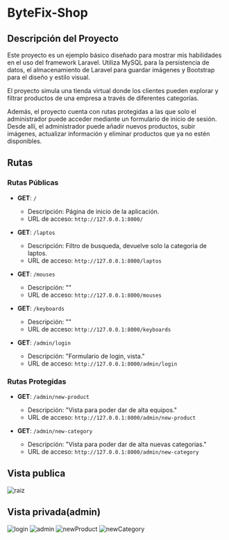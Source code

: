 # ByteFix-Shop

## Descripción del Proyecto

Este proyecto es un ejemplo básico diseñado para mostrar mis habilidades en el uso del framework Laravel. Utiliza MySQL para la persistencia de datos, el almacenamiento de Laravel para guardar imágenes y Bootstrap para el diseño y estilo visual.

El proyecto simula una tienda virtual donde los clientes pueden explorar y filtrar productos de una empresa a través de diferentes categorías.

Además, el proyecto cuenta con rutas protegidas a las que solo el administrador puede acceder mediante un formulario de inicio de sesión. Desde allí, el administrador puede añadir nuevos productos, subir imágenes, actualizar información y eliminar productos que ya no estén disponibles.


## Rutas

### Rutas Públicas

- **GET**: `/`  
  - Descripción: Página de inicio de la aplicación.
  - URL de acceso: `http://127.0.0.1:8000/`

- **GET**: `/laptos`  
  - Descripción: Filtro de busqueda, devuelve solo la categoria de laptos.
  - URL de acceso: `http://127.0.0.1:8000/laptos`

- **GET**: `/mouses`  
  - Descripción: ""
  - URL de acceso: `http://127.0.0.1:8000/mouses`

- **GET**: `/keyboards`  
  - Descripción: ""
  - URL de acceso: `http://127.0.0.1:8000/keyboards`

- **GET**: `/admin/login`  
  - Descripción: "Formulario de login, vista."
  - URL de acceso: `http://127.0.0.1:8000/admin/login`
    
### Rutas Protegidas

- **GET**: `/admin/new-product`  
  - Descripción: "Vista para poder dar de alta equipos."
  - URL de acceso: `http://127.0.0.1:8000/admin/new-product`

- **GET**: `/admin/new-category`  
  - Descripción: "Vista para poder dar de alta nuevas categorias."
  - URL de acceso: `http://127.0.0.1:8000/admin/new-category`

## Vista publica
![raiz](https://github.com/user-attachments/assets/efb3800d-0cb1-4158-9b50-db3fb1ce521d)

## Vista privada(admin)
![login](https://github.com/user-attachments/assets/4683defa-76b5-434a-b651-85206a119111)
![admin](https://github.com/user-attachments/assets/6665a884-cfbc-40e4-b2d8-0870112d02c5)
![newProduct](https://github.com/user-attachments/assets/0aab4f53-3183-413b-bb18-6168e082df51)
![newCategory](https://github.com/user-attachments/assets/9692af97-b892-4978-9109-3bcd352627bd)



    





